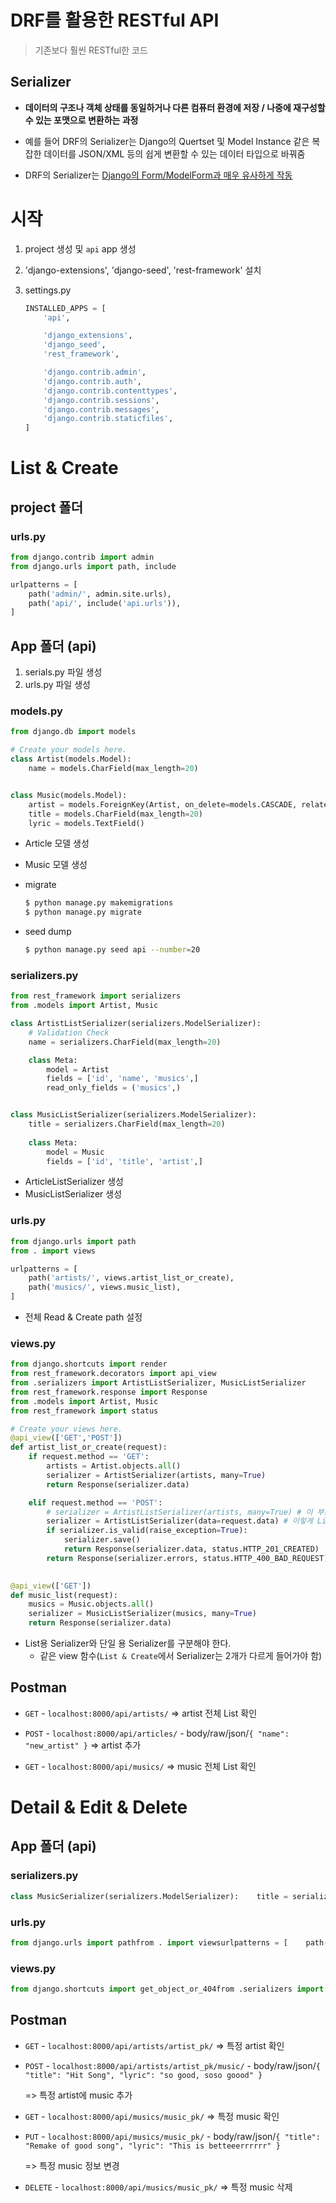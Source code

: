 # DRF를 활용한 RESTful API

> 기존보다 훨씬 RESTful한 코드

## Serializer

- **데이터의 구조나 객체 상태를 동일하거나 다른 컴퓨터 환경에 저장 / 나중에 재구성할 수 있는 포맷으로 변환하는 과정**

- 예를 들어 DRF의 Serializer는 Django의 Quertset 및 Model Instance 같은 복잡한 데이터를 JSON/XML 등의 쉽게 변환할 수 있는 데이터 타입으로 바꿔줌

- DRF의 Serializer는 <u>Django의 Form/ModelForm과 매우 유사하게 작동</u>



# 시작

1. project 생성 및 `api` app 생성

2. 'django-extensions', 'django-seed', 'rest-framework' 설치

3. settings.py

   ```python
   INSTALLED_APPS = [
       'api',
   
       'django_extensions',
       'django_seed',
       'rest_framework',
   
       'django.contrib.admin',
       'django.contrib.auth',
       'django.contrib.contenttypes',
       'django.contrib.sessions',
       'django.contrib.messages',
       'django.contrib.staticfiles',
   ]
   ```





# List & Create

## project 폴더

### urls.py

```python
from django.contrib import admin
from django.urls import path, include

urlpatterns = [
    path('admin/', admin.site.urls),
    path('api/', include('api.urls')),
]
```





## App 폴더 (api)

1. serials.py 파일 생성
2. urls.py 파일 생성



### models.py

```python
from django.db import models

# Create your models here.
class Artist(models.Model):
    name = models.CharField(max_length=20)


class Music(models.Model):
    artist = models.ForeignKey(Artist, on_delete=models.CASCADE, related_name='musics')
    title = models.CharField(max_length=20)
    lyric = models.TextField()
```

- Article 모델 생성

- Music 모델 생성

- migrate

  ```bash
  $ python manage.py makemigrations
  $ python manage.py migrate
  ```

- seed dump

  ```bash
  $ python manage.py seed api --number=20
  ```

  

### serializers.py

```python
from rest_framework import serializers
from .models import Artist, Music

class ArtistListSerializer(serializers.ModelSerializer):
    # Validation Check
    name = serializers.CharField(max_length=20)

    class Meta:
        model = Artist
        fields = ['id', 'name', 'musics',]
        read_only_fields = ('musics',)


class MusicListSerializer(serializers.ModelSerializer):
    title = serializers.CharField(max_length=20)
    
    class Meta:
        model = Music
        fields = ['id', 'title', 'artist',]
```

- ArticleListSerializer 생성
- MusicListSerializer 생성



### urls.py

```python
from django.urls import path
from . import views

urlpatterns = [
    path('artists/', views.artist_list_or_create),
    path('musics/', views.music_list),
]
```

- 전체 Read & Create path 설정



### views.py

```python
from django.shortcuts import render
from rest_framework.decorators import api_view
from .serializers import ArtistListSerializer, MusicListSerializer
from rest_framework.response import Response
from .models import Artist, Music
from rest_framework import status

# Create your views here.
@api_view(['GET','POST'])
def artist_list_or_create(request):
    if request.method == 'GET':
        artists = Artist.objects.all()
        serializer = ArtistSerializer(artists, many=True)
        return Response(serializer.data)

    elif request.method == 'POST':
        # serializer = ArtistListSerializer(artists, many=True) # 이 부분은 이렇게하면 안 된다. 지금은 CharField만 있어서 괜찮지만, Field가 여러 개가 오면 문제가 생긴다.
        serializer = ArtistListSerializer(data=request.data) # 이렇게 List용과 분리해서 단일 CRUD 통합 Serializer가 있어야 한다.
        if serializer.is_valid(raise_exception=True):
            serializer.save()
            return Response(serializer.data, status.HTTP_201_CREATED)
        return Response(serializer.errors, status.HTTP_400_BAD_REQUEST)

    
@api_view(['GET'])
def music_list(request):
    musics = Music.objects.all()
    serializer = MusicListSerializer(musics, many=True)
    return Response(serializer.data)
```

- List용 Serializer와 단일 용 Serializer를 구분해야 한다.
  - 같은 view 함수(`List & Create`에서 Serializer는 2개가 다르게 들어가야 함)





## Postman

- `GET` - `localhost:8000/api/artists/` => artist 전체 List 확인

- `POST` - `localhost:8000/api/articles/` - body/raw/json/`{ "name": "new_artist" }` => artist 추가
- `GET` - `localhost:8000/api/musics/` => music 전체 List 확인






# Detail & Edit & Delete

## App 폴더 (api)

### serializers.py

```python
class MusicSerializer(serializers.ModelSerializer):    title = serializers.CharField(max_length=20)        class Meta:        model = Music        fields = ['id', 'title', 'artist', 'lyric',]        read_only_fields = ['artist',]class ArtistSerializer(serializers.ModelSerializer):    musics = MusicSerializer(many=True, read_only=True) # id 값이 아니라 곡 정보가 나오도록    music_count = serializers.IntegerField(source='musics.count')        class Meta:        model = Artist        fields = ['id', 'name', 'musics', 'music_count',]
```



### urls.py

```python
from django.urls import pathfrom . import viewsurlpatterns = [    path('artists/', views.artist_list_or_create),    path('musics/', views.music_list),        path('artists/<int:artist_pk>/', views.artist_detail),    path('artists/<int:artist_pk>/music/', views.music_create),    path('musics/<int:music_pk>/', views.music_detail_or_update_or_delete),]
```



### views.py

```python
from django.shortcuts import get_object_or_404from .serializers import ArtistSerializer, MusicSerializer@api_view(['GET'])def artist_detail(request, artist_pk):    artist = get_object_or_404(Artist, pk=artist_pk)    serializer = ArtistSerializer(artist) # instance = artist    return Response(serializer.data)@api_view(['POST'])def music_create(request, artist_pk):    artist = get_object_or_404(Artist, pk=artist_pk)    serializer = MusicSerializer(data=request.data)    if serializer.is_valid(raise_exception=True):        serializer.save(artist=artist)        return Response(serializer.data)    return Response(serializer.errors, status.HTTP_400_BAD_REQUEST)    @api_view(['GET','PUT','DELETE'])def music_detail_or_update_or_delete(request, music_pk):    music = get_object_or_404(Music, pk=music_pk)        if request.method == 'GET':        serializer = MusicSerializer(instance=music)        return Response(serializer.data)    elif request.method == 'PUT':        serializer = MusicSerializer(data=request.data, instance=music) # serialized된 data(request.data)를 instance(music)에 넣는다는 뜻        if serializer.is_valid(raise_exception=True):            serializer.save(artist=music.artist)            return Response(serializer.data)        else:            return Response(serializer.errors, status.HTTP_400_BAD_REQUEST)        elif request.method == 'DELETE':        music.delete()        data = {            "success": True,            "message": f'{music_pk}번째 노래의 데이터가 삭제되었습니다.',        }        return Response(data, status.HTTP_204_NO_CONTENT)
```





## Postman

- `GET` - `localhost:8000/api/artists/artist_pk/` => 특정 artist 확인

- `POST` - `localhost:8000/api/artists/artist_pk/music/` - body/raw/json/`{ "title": "Hit Song", "lyric": "so good, soso goood" }`

  => 특정 artist에 music 추가

- `GET` - `localhost:8000/api/musics/music_pk/` => 특정 music 확인

- `PUT` - `localhost:8000/api/musics/music_pk/` - body/raw/json/`{ "title": "Remake of good song", "lyric": "This is betteeerrrrrr" }`

  => 특정 music 정보 변경

- `DELETE` - `localhost:8000/api/musics/music_pk/` => 특정 music 삭제
